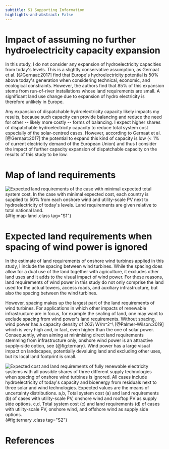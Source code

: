 ```yaml
---
subtitle: S1 Supporting Information
highlights-and-abstract: False
---
```


# Impact of assuming no further hydroelectricity capacity expansion

In this study, I do not consider any expansion of hydroelectricity capacities from today's levels. This is a slightly conservative assumption, as Gernaat et al. [@Gernaat:2017] find that Europe's hydroelectricity potential is 50% above today's generation when considering technical, economic, and ecological constraints. However, the authors find that 85% of this expansion stems from run-of-river installations whose land requirements are small. A significant land use change due to expansion of hydro electricity is therefore unlikely in Europe.

Any expansion of dispatchable hydroelectricity capacity likely impacts my results, because such capacity can provide balancing and reduce the need for other -- likely more costly -- forms of balancing. I expect higher shares of dispatchable hydroelectricity capacity to reduce total system cost especially of the solar-centred cases. However, according to Gernaat et al. [@Gernaat:2017] the potential to expand this kind of capacity is low (< 1% of current electricity demand of the European Union) and thus I consider the impact of further capacity expansion of dispatchable capacity on the results of this study to be low.

<div class="pagebreak"> </div>

# Map of land requirements

![**Expected land requirements of the case with minimal expected total system cost.** In the case with minimal expected cost, each country is supplied to 50% from each onshore wind and utility-scale PV next to hydroelectricity of today's levels. Land requirements are given relative to total national land.](report/land-use/map-land-requirements.png){#fig:map-land .class tag="S1"}

<div class="pagebreak"> </div>

# Expected land requirements when spacing of wind power is ignored

In the estimate of land requirements of onshore wind turbines applied in this study, I include the spacing between wind turbines. While the spacing does allow for a dual use of the land together with agriculture, it excludes other land uses and it adds to the visual impact of wind power. For these reasons, land requirements of wind power in this study do not only comprise the land used for the actual towers, access roads, and auxiliary infrastructure, but also the spacing between the wind turbines.

However, spacing makes up the largest part of the land requirements of wind turbines. For applications in which other impacts of renewable infrastructure are in focus, for example the sealing of land, one may want to exclude spacing from wind power's land requirements. Without spacing, wind power has a capacity density of 263\ W/m^2^\ [@Palmer-Wilson:2019] which is very high and, in fact, even higher than the one of solar power. Consequently, when aiming at minimising direct land requirements stemming from infrastructure only, onshore wind power is an attractive supply-side option, see {@fig:ternary}. Wind power has a large visual impact on landscapes, potentially devaluing land and excluding other uses, but its local land footprint is small.

![**Expected cost and land requirements of fully renewable electricity systems with all possible shares of three different supply technologies when spacing of onshore wind turbines is ignored.** All cases include hydroelectricity of today's capacity and bioenergy from residuals next to three solar and wind technologies. Expected values are the means of uncertainty distributions. **a,b,** Total system cost (**a**) and land requirements (**b**) of cases with utility-scale PV, onshore wind and rooftop PV as supply side options. **c,d,** Total system cost (**c**) and land requirements (**d**) of cases with utility-scale PV, onshore wind, and offshore wind as supply side options.](report/footprint-only/ternary.png){#fig:ternary .class tag="S2"}

<div class="pagebreak"> </div>

# References
